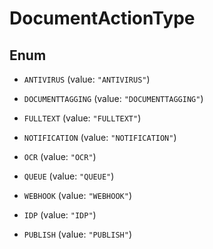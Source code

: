 

# DocumentActionType

## Enum


* `ANTIVIRUS` (value: `"ANTIVIRUS"`)

* `DOCUMENTTAGGING` (value: `"DOCUMENTTAGGING"`)

* `FULLTEXT` (value: `"FULLTEXT"`)

* `NOTIFICATION` (value: `"NOTIFICATION"`)

* `OCR` (value: `"OCR"`)

* `QUEUE` (value: `"QUEUE"`)

* `WEBHOOK` (value: `"WEBHOOK"`)

* `IDP` (value: `"IDP"`)

* `PUBLISH` (value: `"PUBLISH"`)



